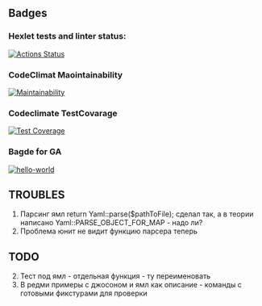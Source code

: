 ## Badges
### Hexlet tests and linter status:
[![Actions Status](https://github.com/marmadukeone/php-project-48/workflows/hexlet-check/badge.svg)](https://github.com/marmadukeone/php-project-48/actions)
### CodeClimat Maointainability
[![Maintainability](https://api.codeclimate.com/v1/badges/a74afdf2d4a9c6d51805/maintainability)](https://codeclimate.com/github/marmadukeone/php-project-48/maintainability)
### Codeclimate TestCovarage
[![Test Coverage](https://api.codeclimate.com/v1/badges/a74afdf2d4a9c6d51805/test_coverage)](https://codeclimate.com/github/marmadukeone/php-project-48/test_coverage)
### Bagde for GA 
[![hello-world](https://github.com/marmadukeone/php-project-48/actions/workflows/hello-world.yml/badge.svg?branch=main)](https://github.com/marmadukeone/php-project-48/actions/workflows/hello-world.yml)

## TROUBLES
1. Парсинг ямл return Yaml::parse($pathToFile); сделал так, а в теории написано Yaml::PARSE_OBJECT_FOR_MAP - надо ли?
2. Проблема юнит не видит функцию парсера теперь
## TODO
2. Тест под ямл - отдельная функция - ту переименовать
5. В редми примеры с джосоном и ямл как описание - команды с готовыми фикстурами для проверки

##